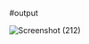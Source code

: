 #output

![Screenshot (212)](https://github.com/Aditya6395/Music-Player/assets/106430403/091458fb-fdf2-4e9f-b1af-7bf6fd156161)
